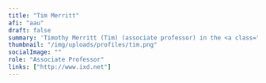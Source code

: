 ```yaml
---
title: "Tim Merritt"
afi: "aau"
draft: false
summary: 'Timothy Merritt (Tim) (associate professor) in the <a class="underline" href="https://www.hcc.aau.dk/">Human-Centered Computing</a> and <a class="underline" href="https://vbn.aau.dk/en/organisations/artificial-intelligence-and-machine-learning"> Artificial Intelligence and Machine Learning research</a> groups at Aalborg University. His design-oriented research focuses on new interaction techniques, interactions with artificial agents, and living media interfaces.'
thumbnail: "/img/uploads/profiles/tim.png"
socialImage: ""
role: "Associate Professor"
links: ["http://www.ixd.net"]
---
```


